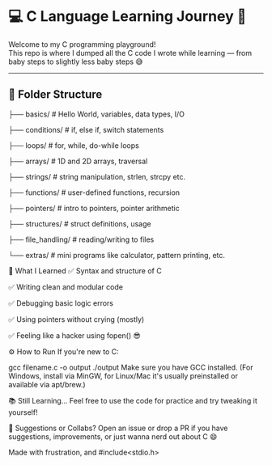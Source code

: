 # 💻 C Language Learning Journey 🚀

Welcome to my C programming playground!  
This repo is where I dumped all the C code I wrote while learning — from baby steps to slightly less baby steps 😅

---

## 📁 Folder Structure

├── basics/            # Hello World, variables, data types, I/O

├── conditions/        # if, else if, switch statements

├── loops/             # for, while, do-while loops

├── arrays/            # 1D and 2D arrays, traversal

├── strings/           # string manipulation, strlen, strcpy etc.

├── functions/         # user-defined functions, recursion

├── pointers/          # intro to pointers, pointer arithmetic

├── structures/        # struct definitions, usage

├── file_handling/     # reading/writing to files

└── extras/            # mini programs like calculator, pattern printing, etc.

🧠 What I Learned
✅ Syntax and structure of C

✅ Writing clean and modular code

✅ Debugging basic logic errors

✅ Using pointers without crying (mostly)

✅ Feeling like a hacker using fopen() 😎

⚙️ How to Run
If you're new to C:

gcc filename.c -o output
./output
Make sure you have GCC installed. (For Windows, install via MinGW, for Linux/Mac it's usually preinstalled or available via apt/brew.)

📚 Still Learning...
Feel free to use the code for practice and try tweaking it yourself!

📩 Suggestions or Collabs?
Open an issue or drop a PR if you have suggestions, improvements, or just wanna nerd out about C 😄

Made with frustration, and #include<stdio.h>
